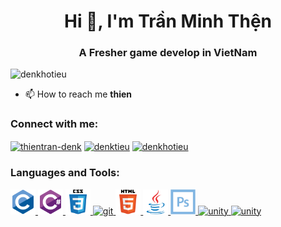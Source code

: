 <h1 align="center">Hi 👋, I'm Trần Minh Thện</h1>
<h3 align="center">A Fresher game develop in VietNam</h3>

<p align="left"> <img src="https://komarev.com/ghpvc/?username=denkhotieu&label=Profile%20views&color=0e75b6&style=flat"
        alt="denkhotieu" /> </p>

- 📫 How to reach me **thien**

<h3 align="left">Connect with me:</h3>
<p align="left">
    <a href="https://linkedin.com/in/thientran-denk" target="blank"><img align="center"
            src="https://raw.githubusercontent.com/rahuldkjain/github-profile-readme-generator/master/src/images/icons/Social/linked-in-alt.svg"
            alt="thientran-denk" height="30" width="40" /></a>
    <a href="https://fb.com/denktieu" target="blank"><img align="center"
            src="https://raw.githubusercontent.com/rahuldkjain/github-profile-readme-generator/master/src/images/icons/Social/facebook.svg"
            alt="denktieu" height="30" width="40" /></a>
    <a href="https://www.youtube.com/c/denkhotieu" target="blank"><img align="center"
            src="https://raw.githubusercontent.com/rahuldkjain/github-profile-readme-generator/master/src/images/icons/Social/youtube.svg"
            alt="denkhotieu" height="30" width="40" /></a>
</p>

<h3 align="left">Languages and Tools:</h3>

<p align="left">
    <a href="https://www.cprogramming.com/" target="_blank" rel="noreferrer">
        <img src="https://raw.githubusercontent.com/devicons/devicon/master/icons/c/c-original.svg" alt="c" width="40"
            height="40" />
    </a>
    <a href="https://www.w3schools.com/cs/" target="_blank" rel="noreferrer">
        <img src="https://raw.githubusercontent.com/devicons/devicon/master/icons/csharp/csharp-original.svg"
            alt="csharp" width="40" height="40" />
    </a>
    <a href="https://www.w3schools.com/css/" target="_blank" rel="noreferrer">
        <img src="https://raw.githubusercontent.com/devicons/devicon/master/icons/css3/css3-original-wordmark.svg"
            alt="css3" width="40" height="40" />
    </a>
    <a href="https://git-scm.com/" target="_blank" rel="noreferrer">
        <img src="https://www.vectorlogo.zone/logos/git-scm/git-scm-icon.svg" alt="git" width="40" height="40" />
    </a>
    <a href="https://www.w3.org/html/" target="_blank" rel="noreferrer">
        <img src="https://raw.githubusercontent.com/devicons/devicon/master/icons/html5/html5-original-wordmark.svg"
            alt="html5" width="40" height="40" />
    </a>
    <a href="https://www.java.com" target="_blank" rel="noreferrer">
        <img src="https://raw.githubusercontent.com/devicons/devicon/master/icons/java/java-original.svg" alt="java"
            width="40" height="40" />
    </a>
    <a href="https://www.photoshop.com/en" target="_blank" rel="noreferrer">
        <img src="https://raw.githubusercontent.com/devicons/devicon/master/icons/photoshop/photoshop-line.svg"
            alt="photoshop" width="40" height="40" />
    </a>
    <a href="https://unity.com/" target="_blank" rel="noreferrer">
        <img src="https://www.vectorlogo.zone/logos/unity3d/unity3d-icon.svg" alt="unity" width="40" height="40" />
    </a>
    <a href="https://www.microsoft.com/en-us/sql-server" target="_blank" rel="noreferrer">
        <img src="https://www.svgrepo.com/svg/303229/microsoft-sql-server-logo" alt="unity" width="40" height="40" />
    </a>
</p>
